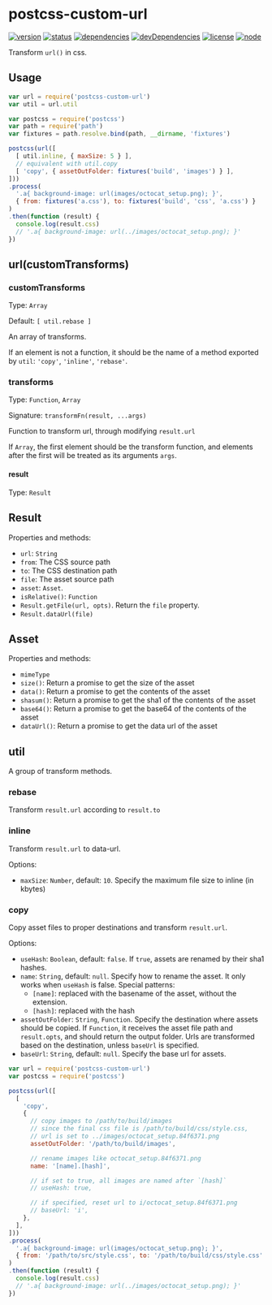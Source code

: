 # postcss-custom-url
[![version](https://img.shields.io/npm/v/postcss-custom-url.svg)](https://www.npmjs.org/package/postcss-custom-url)
[![status](https://travis-ci.org/reducejs/postcss-custom-url.svg?branch=master)](https://travis-ci.org/reducejs/postcss-custom-url)
[![dependencies](https://david-dm.org/reducejs/postcss-custom-url.svg)](https://david-dm.org/reducejs/postcss-custom-url)
[![devDependencies](https://david-dm.org/reducejs/postcss-custom-url/dev-status.svg)](https://david-dm.org/reducejs/postcss-custom-url#info=devDependencies)
[![license](https://img.shields.io/npm/l/postcss-custom-url.svg)](https://www.npmjs.org/package/postcss-custom-url)
[![node](https://img.shields.io/node/v/postcss-custom-url.svg)](https://www.npmjs.org/package/postcss-custom-url)

Transform `url()` in css.

## Usage

```javascript
var url = require('postcss-custom-url')
var util = url.util

var postcss = require('postcss')
var path = require('path')
var fixtures = path.resolve.bind(path, __dirname, 'fixtures')

postcss(url([
  [ util.inline, { maxSize: 5 } ],
  // equivalent with util.copy
  [ 'copy', { assetOutFolder: fixtures('build', 'images') } ],
]))
.process(
  '.a{ background-image: url(images/octocat_setup.png); }',
  { from: fixtures('a.css'), to: fixtures('build', 'css', 'a.css') }
)
.then(function (result) {
  console.log(result.css)
  // '.a{ background-image: url(../images/octocat_setup.png); }'
})

```

## url(customTransforms)

### customTransforms

Type: `Array`

Default: `[ util.rebase ]`

An array of transforms.

If an element is not a function,
it should be the name of a method exported by `util`:
`'copy'`, `'inline'`, `'rebase'`.

### transforms

Type: `Function`, `Array`

Signature: `transformFn(result, ...args)`

Function to transform url,
through modifying  `result.url`

If `Array`, the first element should be the transform function,
and elements after the first will be treated as its arguments `args`.

#### result

Type: `Result`

## Result

Properties and methods:

* `url`: `String`
* `from`: The CSS source path
* `to`: The CSS destination path
* `file`: The asset source path
* `asset`: `Asset`.
* `isRelative()`: `Function`
* `Result.getFile(url, opts)`. Return the `file` property.
* `Result.dataUrl(file)`

## Asset

Properties and methods:

* `mimeType`
* `size()`: Return a promise to get the size of the asset
* `data()`: Return a promise to get the contents of the asset
* `shasum()`: Return a promise to get the sha1 of the contents of the asset
* `base64()`: Return a promise to get the base64 of the contents of the asset
* `dataUrl()`: Return a promise to get the data url of the asset

## util

A group of transform methods.

### rebase

Transform `result.url` according to `result.to`

### inline

Transform `result.url` to data-url.

Options:

* `maxSize`: `Number`, default: `10`. Specify the maximum file size to inline (in kbytes)

### copy

Copy asset files to proper destinations and transform `result.url`.

Options:

* `useHash`: `Boolean`, default: `false`. If `true`, assets are renamed by their sha1 hashes.
* `name`: `String`, default: `null`. Specify how to rename the asset. It only works when `useHash` is false. Special patterns:
  * `[name]`: replaced with the basename of the asset, without the extension.
  * `[hash]`: replaced with the hash
* `assetOutFolder`: `String`, `Function`. Specify the destination where assets should be copied.
  If `Function`, it receives the asset file path and `result.opts`, and should return the output folder.
  Urls are transformed based on the destination, unless `baseUrl` is specified.
* `baseUrl`: `String`, default: `null`. Specify the base url for assets.

```js
var url = require('postcss-custom-url')
var postcss = require('postcss')

postcss(url([
  [
    'copy',
    {
      // copy images to /path/to/build/images
      // since the final css file is /path/to/build/css/style.css,
      // url is set to ../images/octocat_setup.84f6371.png
      assetOutFolder: '/path/to/build/images',

      // rename images like octocat_setup.84f6371.png
      name: '[name].[hash]',

      // if set to true, all images are named after `[hash]`
      // useHash: true,

      // if specified, reset url to i/octocat_setup.84f6371.png
      // baseUrl: 'i',
    },
  ],
]))
.process(
  '.a{ background-image: url(images/octocat_setup.png); }',
  { from: '/path/to/src/style.css', to: '/path/to/build/css/style.css' }
)
.then(function (result) {
  console.log(result.css)
  // '.a{ background-image: url(../images/octocat_setup.png); }'
})

```


